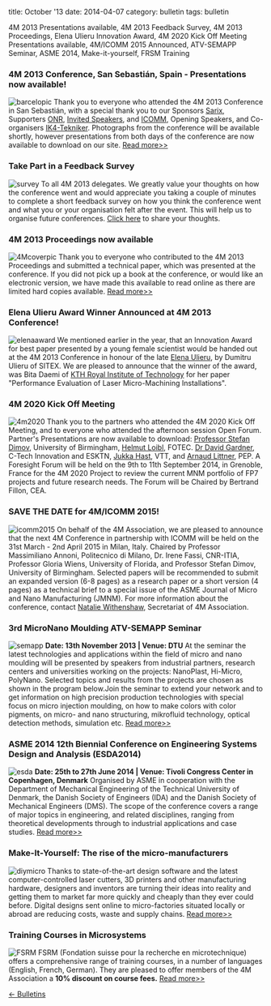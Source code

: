 title: October '13
date: 2014-04-07 
category: bulletin
tags: bulletin

4M 2013 Presentations available, 4M 2013 Feedback Survey, 4M 2013 Proceedings, Elena Ulieru Innovation Award, 4M 2020 Kick Off Meeting Presentations available, 4M/ICOMM 2015 Announced, ATV-SEMAPP Seminar, ASME 2014, Make-it-yourself, FRSM Training
<!--break-->
### 4M 2013 Conference, San Sebastián, Spain - Presentations now available!

![barcelopic](/4m-association/images/barcelopic.jpg)
Thank you to everyone who attended the 4M 2013 Conference in San Sebastián, with a special thank you to our Sponsors [Sarix](http://www.sarix.com), Supporters [ONR](http://www.onr.navil.mil), [Invited Speakers](/4m-association/content/Invited-Speakers-4M2013/Invited-Speakers-4M2013.html), and [ICOMM](http://icomm2014.northwestern.edu/), Opening Speakers, and Co-organisers [IK4-Tekniker](http://www.tekniker.es/en). Photographs from the conference will be available shortly, however presentations from both days of the conference are now available to download on our site. [Read more>>](/4m-association/content/Presentations)

### Take Part in a Feedback Survey

![survey](/4m-association/images/survey.jpg)
To all 4M 2013 delegates. We greatly value your thoughts on how the conference went and would appreciate you taking a couple of minutes to complete a short feedback survey on how you think the conference went and what you or your organisation felt after the event. This will help us to organise future conferences. [Click here](http://www.surveymonkey.com/s/8Z96XVJ) to share your thoughts. 

### 4M 2013 Proceedings now available

![4Mcoverpic](/4m-association/images/4mcoverpic.jpg)
Thank you to everyone who contributed to the 4M 2013 Proceedings and submitted a technical paper, which was presented at the conference. If you did not pick up a book at the conference, or would like an electronic version, we have made this available to read online as there are limited hard copies available. [Read more>>](http://rpsonline.com.sg/proceedings/9789810772475/)

### Elena Ulieru Award Winner Announced at 4M 2013 Conference!

![elenaaward](/4m-association/images/elenaaward.jpg)
We mentioned earlier in the year, that an Innovation Award for best paper presented by a young female scientist would be handed out at the 4M 2013 Conference in honour of the late [Elena Ulieru](http://www.microsisteme.ro/memoriam.php), by Dumitru Ulieru of SITEX. We are pleased to announce that the winner of the award, was Bita Daemi of [KTH Royal Institute of Technology](http://www.kth.se/en) for her paper "Performance Evaluation of Laser Micro-Machining Installations".

### 4M 2020 Kick Off Meeting

![4m2020](/4m-association/images/4m2020.jpg)
Thank you to the partners who attended the 4M 2020 Kick Off Meeting, and to everyone who attended the afternoon session Open Forum. Partner's Presentations are now available to download: [Professor Stefan Dimov](/4m-association/files/4M2020_UoB.pdf), University of Birmingham, [Helmut Loibl](/4m-association/files/4M2020_FOTEC.pdf), FOTEC. [Dr David Gardner](/4m-association/files/4M2020_ESKTN.pdf), C-Tech Innovation and ESKTN, [Jukka Hast](/4m-association/files/4M2020_VTT.pdf), VTT, and [Arnaud Littner](/4m-association/files/4M2020_PEP.pdf), PEP.
A Foresight Forum will be held on the 9th to 11th September 2014, in Grenoble, France for the 4M 2020 Project to review the current MNM portfolio of FP7 projects and future research needs. The Forum will be Chaired by Bertrand Fillon, CEA.

### SAVE THE DATE for 4M/ICOMM 2015!

![icomm2015](/4m-association/images/icomm2015.jpg)
On behalf of the 4M Association, we are pleased to announce that the next 4M Conference in partnership with ICOMM will be held on the 31st March - 2nd April 2015 in Milan, Italy. Chaired by Professor Massimiliano Annoni, Politecnico di Milano, Dr. Irene Fassi, CNR-ITIA, Professor Gloria Wiens, University of Florida, and Professor Stefan Dimov, University of Birmingham. Selected papers will be recommended to submit an expanded version (6-8 pages) as a research paper or a short version (4 pages) as a technical brief to a special issue of the ASME Journal of Micro and Nano Manufacturing (JMNM). For more information about the conference, contact [Natalie Withenshaw](natalie.withenshaw@ctechinnovation.com), Secretariat of 4M Association.

### 3rd MicroNano Moulding ATV-SEMAPP Seminar

![semapp](/4m-association/images/semapp.jpg)
**Date: 13th November 2013 | Venue: DTU**
At the seminar the latest technologies and applications within the field of micro and nano moulding will be presented by speakers from industrial partners, research centers and universities working on the projects: NanoPlast, Hi-Micro, PolyNano. Selected topics and results from the projects are chosen as shown in the program below.Join the seminar to extend your network and to get information on high precision production technologies with special focus on micro injection moulding, on how to make colors with color pigments, on micro- and nano structuring, mikrofluid technology, optical detection methods, simulation etc. [Read more>>](http://www.atv-semapp.dk/arr2013/131113_3rd_MicroNano/pg_3rdMicNa.html)

### ASME 2014 12th Biennial Conference on Engineering Systems Design and Analysis (ESDA2014)

![esda](/4m-association/images/esda.jpg)
**Date: 25th to 27th June 2014 | Venue: Tivoli Congress Center in Copenhagen, Denmark**
Organised by ASME in cooperation with the Department of Mechanical Engineering of the Technical University of Denmark, the Danish Society of Engineers (IDA) and the Danish Society of Mechanical Engineers (DMS). The scope of the conference covers a range of major topics in engineering, and related disciplines, ranging from theoretical developments through to industrial applications and case studies. [Read more>>](http://www.asmeconferences.org/ESDA2014/)

### Make-It-Yourself: The rise of the micro-manufacturers

![diymicro](/4m-association/images/diymicro.jpg)
Thanks to state-of-the-art design software and the latest computer-controlled laser cutters, 3D printers and other manufacturing hardware, designers and inventors are turning their ideas into reality and getting them to market far more quickly and cheaply than they ever could before. Digital designs sent online to micro-factories situated locally or abroad are reducing costs, waste and supply chains. [Read more>>](http://www.bbc.co.uk/news/business-24203938)

### Training Courses in Microsystems

![FSRM](/4m-association/images/fsrm.jpg)
FSRM (Fondation suisse pour la recherche en microtechnique) offers a comprehensive range of training courses, in a number of languages (English, French, German). They are pleased to offer members of the 4M Association a **10% discount on course fees.** [Read more>>](/4m-association/content/fsrm-training-courses/fsrm-training-courses.html)

[&larr; Bulletins](/4m-association/bulletin/index.html)